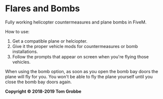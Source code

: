 # Flares and Bombs

Fully working helicopter countermeasures and plane bombs in FiveM.

How to use:
1. Get a compatible plane or helciopter.
2. Give it the proper vehicle mods for countermeasures or bomb installations.
3. Follow the prompts that appear on screen when you're flying those vehicles.


When using the bomb option, as soon as you open the bomb bay doors the plane will fly for you. You won't be able to fly the plane yourself until you close the bomb bay doors again.

**Copyright © 2018-2019 Tom Grobbe**
